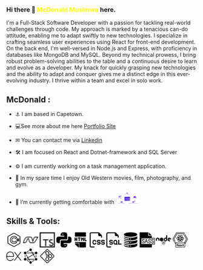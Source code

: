 ### Hi there 👋 <span style="color:yellow">McDonald Musimwa</span> here.  
I'm a Full-Stack Software Developer with a passion for tackling real-world challenges through code. My approach is marked by a tenacious can-do attitude, enabling me to adapt swiftly to new technologies.
I specialize in crafting seamless user experiences using React for front-end development. On the back end, I'm well-versed in Node.js and Express, with proficiency in databases like MongoDB and MySQL.
Beyond my technical prowess, I bring robust problem-solving abilities to the table and a continuous desire to learn and evolve as a developer. My knack for quickly grasping new technologies and the ability to adapt and conquer gives me a distinct edge in this ever-evolving industry. I thrive within a team and excel in solo work.

<!--
**McDonaldMusimwa/McDonaldMusimwa** is a ✨ _special_ ✨ repository because its `README.md` (this file) appears on your GitHub profile.
-->


## McDonald : 
- ⚓ I am based in Capetown.  

- 💻See more about me here [Portfolio Site](https://mcdonald.onrender.com)  
- ✉ You can contact me via [Linkedin](https://www.linkedin.com/in/mcdonaldmusimwa)  
- 🛠 I am focused on React and Dotnet-framework and SQL Server
- ⚙ I am currently working on a task management application.  
-  🎉 In my spare time I enjoy Old Western movies, film, photography, and gym. 
- 🌱 I’m currently getting comfortable with <img src="got.png" height="30" width="60" class="icon1"/> 


## Skills & Tools:  
<div class="circle">
  <div class="icon-container">
    <img src="csharp.png" height="40" class="icon11">
    <img src="dotnet.png" height="40" class="icon11">
    <img src="tp.png" height="40" class="icon icon5">
    <img src="python.png" height="40" class="icon icon6">
    <img src="html.png" height="40" class="icon icon1">
    <img src="css.png" height="40" class="icon icon2">
    <img src="sql.png" height="40" class="icon icon9">
    <img src="database.png" height="40" class="icon icon10">
    <img src="sass.png" height="40" class="icon icon3">
    <img src="nodejs.png" height="40" class="icon icon4">
    <img src="react.png" height="40" class="icon11">
    <img src="express-js.png" height="40" class="icon icon7">
    <img src="graphql.png" height="40" class="icon icon8">
      <img src="git.png" height="40" class="icon icon8">
    <div class="black-hole"></div>
  </div>
</div>
